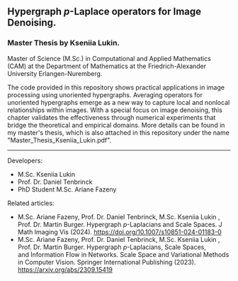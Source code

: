 ## Hypergraph $p$-Laplace operators for Image Denoising. 
### Master Thesis by Kseniia Lukin.

Master of Science (M.Sc.) in Computational and Applied Mathematics (CAM) at the Department of Mathematics at the Friedrich-Alexander University Erlangen-Nuremberg. 

The code provided in this repository shows practical applications in image processing using unoriented hypergraphs. Averaging operators for unoriented hypergraphs emerge as a new way to capture local and nonlocal relationships within images. With a special focus on image denoising, this chapter validates the effectiveness through numerical experiments
that bridge the theoretical and empirical domains.
More details can be found in my master's thesis, which is also attached in this repository under the name "Master_Thesis_Kseniia_Lukin.pdf".

---

Developers: 
- M.Sc. Kseniia Lukin
- Prof. Dr. Daniel Tenbrinck
- PhD Student M.Sc. Ariane Fazeny
  
Related articles:
- M.Sc. Ariane Fazeny, Prof. Dr. Daniel Tenbrinck, M.Sc. Kseniia Lukin , Prof. Dr. Martin Burger. Hypergraph $p$-Laplacians and Scale Spaces. J Math Imaging Vis (2024). https://doi.org/10.1007/s10851-024-01183-0
- M.Sc. Ariane Fazeny, Prof. Dr. Daniel Tenbrinck, M.Sc. Kseniia Lukin , Prof. Dr. Martin Burger. Hypergraph $p$-Laplacians, Scale Spaces, and Information Flow in Networks. Scale Space and Variational Methods in Computer Vision. Springer International Publishing (2023). https://arxiv.org/abs/2309.15419 
